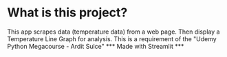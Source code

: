 # What is this project?
This app scrapes data (temperature data) from a web page.
Then display a Temperature Line Graph for analysis.
This is a requirement of the "Udemy Python 
Megacourse - Ardit Sulce"
 *** Made with Streamlit ***
